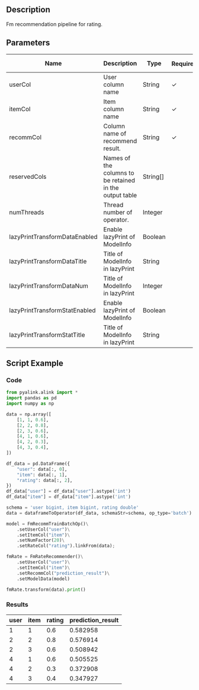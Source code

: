 ## Description
Fm recommendation pipeline for rating.

## Parameters
| Name | Description | Type | Required？ | Default Value |
| --- | --- | --- | --- | --- |
| userCol | User column name | String | ✓ |  |
| itemCol | Item column name | String | ✓ |  |
| recommCol | Column name of recommend result. | String | ✓ |  |
| reservedCols | Names of the columns to be retained in the output table | String[] |  | null |
| numThreads | Thread number of operator. | Integer |  | 1 |
| lazyPrintTransformDataEnabled | Enable lazyPrint of ModelInfo | Boolean |  | false |
| lazyPrintTransformDataTitle | Title of ModelInfo in lazyPrint | String |  | null |
| lazyPrintTransformDataNum | Title of ModelInfo in lazyPrint | Integer |  | -1 |
| lazyPrintTransformStatEnabled | Enable lazyPrint of ModelInfo | Boolean |  | false |
| lazyPrintTransformStatTitle | Title of ModelInfo in lazyPrint | String |  | null |

## Script Example
### Code

```python
from pyalink.alink import *
import pandas as pd
import numpy as np

data = np.array([
    [1, 1, 0.6],
    [2, 2, 0.8],
    [2, 3, 0.6],
    [4, 1, 0.6],
    [4, 2, 0.3],
    [4, 3, 0.4],
])

df_data = pd.DataFrame({
    "user": data[:, 0],
    "item": data[:, 1],
    "rating": data[:, 2],
})
df_data["user"] = df_data["user"].astype('int')
df_data["item"] = df_data["item"].astype('int')

schema = 'user bigint, item bigint, rating double'
data = dataframeToOperator(df_data, schemaStr=schema, op_type='batch')

model = FmRecommTrainBatchOp()\
    .setUserCol("user")\
    .setItemCol("item")\
    .setNumFactor(20)\
    .setRateCol("rating").linkFrom(data);

fmRate = FmRateRecommender()\
    .setUserCol("user")\
    .setItemCol("item")\
    .setRecommCol("prediction_result")\
    .setModelData(model)

fmRate.transform(data).print()
```

### Results
user|	item|	rating|	prediction_result
----|-----|--- |---
1	|1|	0.6|	0.582958
2	|2|	0.8|	0.576914
2	|3|	0.6|	0.508942
4	|1|	0.6|	0.505525
4	|2|	0.3|	0.372908
4	|3|	0.4|	0.347927

